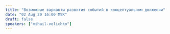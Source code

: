 ```yaml
---
title: "Возможные варианты развития событий в концептуальном движении"
date: "02 Aug 20 16:00 MSK"
draft: false
speakers: ["mihail-velichko"]
---
```

